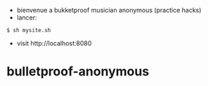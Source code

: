 - bienvenue a bukketproof musician anonymous (practice hacks)
- lancer:
```
$ sh mysite.sh
```
- visit http://localhost:8080


# bulletproof-anonymous
